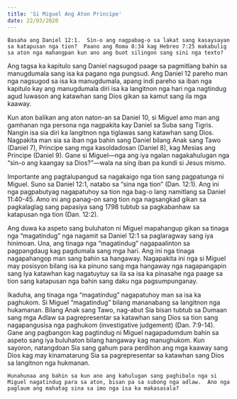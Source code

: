 ```yaml
---
title: 'Si Miguel Ang Aton Principe'
date: 22/03/2020
---
```


`Basaha ang Daniel 12:1.  Sin-o ang nagpabag-o sa lakat sang kasaysayan sa katapusan nga tion?  Paano ang Roma 8:34 kag Hebreo 7:25 makabulig sa aton nga mahangpan kun ano ang buot silingon sang sini nga texto?`

Ang tagsa ka kapitulo sang Daniel nagsugod paage sa pagmitlang bahin sa manugdumala sang isa ka pagano nga pungsud.  Ang Daniel 12 pareho man nga nagsugod sa isa ka manugdumala, apang indi pareho sa iban nga kapitulo kay ang manugdumala diri isa ka langitnon nga hari nga nagtindug agud luwason ang katawhan sang Dios gikan sa kamut sang ila mga kaaway.

Kun aton balikan ang aton naton-an sa Daniel 10, si Miguel amo man ang gamhanan nga persona nga nagpakita kay Daniel sa Suba sang Tigris.  Nangin isa sia diri ka langitnon nga tiglawas sang katawhan sang Dios.  Nagpakita man sia sa iban nga bahin sang Daniel bilang Anak sang Tawo (Daniel 7), Principe sang mga kasoldadosan (Daniel 8), kag Mesias ang Principe (Daniel 9).  Gane si Miguel—nga ang iya ngalan nagakahulugan nga “sin-o ang kaangay sa Dios?”—wala na sing iban pa kundi si Jesus mismo.

Importante ang pagtalupangud sa nagakaigo nga tion sang pagpatunga ni Miguel.  Suno sa Daniel 12:1, natabo sa “sina nga tion” (Dan. 12:1).  Ang ini nga pagpabutyag nagapatuhoy sa tion nga bag-o lang namitlang sa Daniel 11:40-45.  Amo ini ang panag-on sang tion nga nagsangkad gikan sa pagkalaglag sang papasiya sang 1798 tubtub sa pagkabanhaw sa katapusan nga tion (Dan. 12:2).

Ang duwa ka aspeto sang buluhaton ni Miguel mapahangup gikan sa tinaga nga “magatindug” nga nagamit sa Daniel 12:1 sa paglaragway sang iya hinimoan.  Una, ang tinaga nga “magatindug” nagapaalinton sa pagpangdaug kag pagdumala sang mga hari.  Ang ini nga tinaga nagapahangop man sang bahin sa hangaway.  Nagapakita ini nga si Miguel may posisyon bilang isa ka pinuno sang mga hangaway nga nagapangapin sang Iya katawhan kag nagatuytuy sa ila sa isa ka pinasahe nga paage sa tion sang katapusan nga bahin sang daku nga pagsumpunganay.

Ikaduha, ang tinaga nga “magatindug” nagapatuhoy man sa isa ka paghukom.  Si Miguel “magatindug” bilang mananabang sa langitnon nga hukamanan.  Bilang Anak sang Tawo, nag-abut Sia bisan tubtub sa Dumaan sang mga Adlaw sa pagrepresentar sa katawhan sang Dios sa tion sang nagapangusisa nga paghukom (investigative judgement) (Dan. 7:9-14).  Gane ang pagbangon kag pagtindug ni Miguel nagapadumdum bahin sa aspeto sang iya buluhaton bilang hangaway kag manughukom.  Kun sayoron, natangdoan Sia sang gahum para perdihon ang mga kaaway sang Dios kag may kinamatarung Sia sa pagrepresentar sa katawhan sang Dios sa langitnon nga hukmanan.

`Hunahunaa ang bahin sa kun ano ang kahulugan sang paghibalo nga si Miguel nagatindug para sa aton, bisan pa sa subong nga adlaw.  Ano nga paglaum ang mahatag sina sa imo nga isa ka makasasala?`